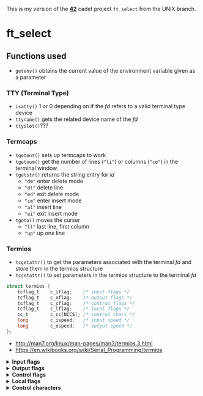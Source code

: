 This is my version of the **[42](https://www.42.us.org/)** cadet project `ft_select` from the UNIX branch.

# ft_select

## Functions used
* `getenv()` obtains the current value of the environment variable given as a parameter

### TTY (Terminal Type)
* `isatty()` 1 or 0 depending on if the _fd_ refers to a valid terminal type device
* `ttyname()` gets the related device name of the _fd_
* `ttyslot()`???

### Termcaps
* `tgetent()` sets up termcaps to work
* `tgetnum()` get the number of lines (`"li"`) or columns (`"co"`) in the terminal window
* `tgetstr()` returns the string entry for _id_
	* `"dm"` enter delete mode
	* `"dl"` delete line
	* `"ed"` exit delete mode
	* `"im"` enter insert mode
	* `"al"` insert line
	* `"ei"` exit insert mode
* `tgoto()` moves the curser
	* `"ll"` last line, first column
	* `"up"` up one line

### Termios
* `tcgetattr()` to get the parameters associated with the terminal _fd_ and store them in the termios structure
* `tcsetattr()` to set parameters in the termios structure to the terminal _fd_
```c
struct termios {
	tcflag_t	c_iflag;	/* input flags */
	tcflag_t	c_oflag;	/* output flags */
	tcflag_t	c_cflag;	/* control flags */
	tcflag_t	c_lflag;	/* local flags */
	cc_t		c_cc[NCCS];	/* control chars */
	long		c_ispeed;	/* input speed */
	long		c_ospeed;	/* output speed */
};
```

* http://man7.org/linux/man-pages/man3/termios.3.html
* https://en.wikibooks.org/wiki/Serial_Programming/termios
<details><summary><b>Input flags</b></summary>
</details>
<details><summary><b>Output flags</b></summary>
</details>
<details><summary><b>Control flags</b></summary>
</details>
<details><summary><b>Local flags</b></summary>

* `ECHOKE` visual erase for line kill
* `ECHOE` visually erase chars
* `ECHOK` echo NL after line kill
* `ECHO` enable echoing
* `ECHONL` echo NL even if ECHO is off
* `ECHOPRT` visual erase mode for hardcopy
* `ECHOCTL` echo control chars as ^(Char)
</details>
<details><summary><b>Control characters</b></summary>

Index into `c_cc[]` character array. [(Source)](https://unix.superglobalmegacorp.com/BSD4.4/newsrc/sys/termios.h.html)

|    | macro | enabled by | meaning
| -: | ----- | ---------- | -------
| 0  | `VEOF`     | `ICANON` | end-of-file (EOF) character
| 1  | `VEOL`     | `ICANON` | additional end-of-line (EOL) character
| 2  | `VEOL2`    | `ICANON` | yet another end-of-line character
| 3  | `VERASE`   | `ICANON` | erases the previous not-yet-erased character, but does not erase past EOF or beginning-of-line
| 4  | `VWERASE`  | `ICANON` | word erase
| 5  | `VKILL`    | `ICANON` | kill character: erases the input since the last EOF or beginning-of-line.
| 6  | `VREPRINT` | `ICANON` | reprint unread characters
| 7  | | | _spare 1_
| 8  | `VINTR`    | `ISIG` | interrupt character: send SIGINT signal.
| 9  | `VQUIT`    | `ISIG` | quit character: send SIGQUIT signal.
| 10 | `VSUSP`    | `ISIG` | suspend character: send SIGTSTP signal.
| 11 | `VDSUSP`   | `ISIG` | delayed suspend character: send SIGTSTP signal when the character is read by the user program.
| 12 | `VSTART`   | `IXON`, `IXOFF` | start character: restarts output stopped by the _stop_ character.
| 13 | `VSTOP`    | `IXON`, `IXOFF` | stop character: stop output until _start_ character typed.
| 14 | `VLNEXT`   | `IEXTEN`  | literal next: quotes the next input character, depriving it of a possible special meaning.
| 15 | `VDISCARD` | `IEXTEN`  | toggle: start/stop discarding pending output.
| 16 | `VMIN`     | `~ICANON` | minimum number of characters for noncanonical read
| 17 | `VTIME`    | `~ICANON` | timeout in deciseconds for noncanonical read
| 18 | `VSTATUS`  | `ICANON`  | status character: display status information at terminal. Also sends a SIGINFO signa to the foreground process group.
| 19 | | | _spare 2_
</details>
